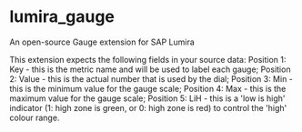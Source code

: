 # lumira_gauge
An open-source Gauge extension for SAP Lumira

This extension expects the following fields in your source data:
  Position 1: Key - this is the metric name and will be used to label each gauge;
  Position 2: Value - this is the actual number that is used by the dial;
  Position 3: Min - this is the minimum value for the gauge scale;
  Position 4: Max - this is the maximum value for the gauge scale;
  Position 5: LiH - this is a 'low is high' indicator (1: high zone is green, or 0: high zone is red) to control the 'high' colour range.
